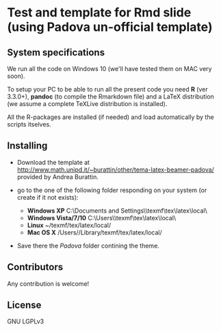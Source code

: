 # Test and template for Rmd slide (using Padova un-official template) 



## System specifications

We run all the code on Windows 10 (we'll have tested them on MAC very soon).

To setup your PC to be able to run all the present code you need __R__ 
(ver 3.3.0+), __pandoc__ (to compile the Rmarkdown
file) and a LaTeX distribution (we assume a complete TeXLive distribution is installed).

All the R-packages are installed (if needed) and load automatically by
the scripts itselves.


## Installing

- Download the template at <http://www.math.unipd.it/~burattin/other/tema-latex-beamer-padova/> provided by Andrea Burattin.

- go to the one of the following folder responding on your system (or create if it not exists):

    + __Windows XP__ C:\\Documents and Settings\\<user name>\\texmf\\tex\\latex\\local\\
    + __Windows Vista/7/10__ C:\\Users\\<user name>\\texmf\\tex\\latex\\local\\
    + __Linux__ ~/texmf/tex/latex/local/
    + __Mac OS X__ /Users/<user name>/Library/texmf/tex/latex/local/

- Save there the *Padova* folder contining the theme. 


## Contributors

Any contribution is welcome!

## License

GNU LGPLv3
